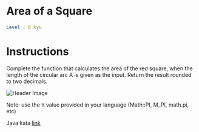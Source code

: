 # Area of a Square

```yaml
Level : 8 kyu
```

# Instructions
Complete the function that calculates the area of the red square, when the length of the circular arc A is given as the input. Return the result rounded to two decimals.

![Header Image](https://i.imgur.com/nJrae8n.png)

Note: use the π value provided in your language (Math::PI, M_PI, math.pi, etc)

Java kata [link](https://www.codewars.com/kata/5748838ce2fab90b86001b1a/train/java)